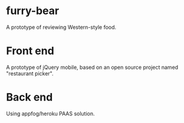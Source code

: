 furry-bear
==========

A prototype of reviewing Western-style food.


Front end
==========

A prototype of jQuery mobile, based on an open source project named "restaurant picker".

Back end
==========

Using appfog/heroku PAAS solution.
